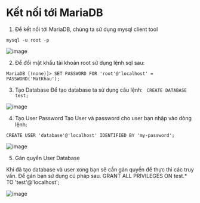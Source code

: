 # Kết nối tới MariaDB
1. Để kết nối tới MariaDB, chúng ta sử dụng mysql client tool

`mysql -u root -p`

![image](https://user-images.githubusercontent.com/101684058/160968392-c4b0acd2-c342-4fd0-8de0-83d9a27fc478.png)


2. Để đổi mật khẩu tài khoản root sử dụng lệnh sql sau:

`MariaDB [(none)]> SET PASSWORD FOR 'root'@'localhost' = PASSWORD('MatKhau');`

3. Tạo Database
Để tạo database ta sử dụng câu lệnh:
` CREATE DATABASE test;`

![image](https://user-images.githubusercontent.com/101684058/160969014-d29b755f-8d80-40f9-907d-74cfcaf61c18.png)

4. Tạo User Password
Tạo User và password cho user bạn nhập vào dòng lệnh:

`CREATE USER 'database'@'localhost' IDENTIFIED BY 'my-password'; `

![image](https://user-images.githubusercontent.com/101684058/160969362-d840cf88-92a5-4770-9f97-ab5ad4292ff3.png)

5. Gán quyền User Database

Khi đã tạo database và user xong bạn sẽ cần gán quyền để thực thi các truy vấn. Để gán bạn sử dụng cú pháp sau.
GRANT ALL PRIVILEGES ON test.* TO 'test'@'localhost';

![image](https://user-images.githubusercontent.com/101684058/160969740-8cb828fc-70fd-4f74-bf84-6930807dcbbc.png)

